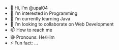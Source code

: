 - 👋 Hi, I’m @upal04
- 👀 I’m interested in Programming
- 🌱 I’m currently learning Java
- 💞️ I’m looking to collaborate on Web Development
- 📫 How to reach me 
- 😄 Pronouns: He/Him
- ⚡ Fun fact: ...

<!---
upal04/upal04 is a ✨ special ✨ repository because its `README.md` (this file) appears on your GitHub profile.
You can click the Preview link to take a look at your changes.
--->
